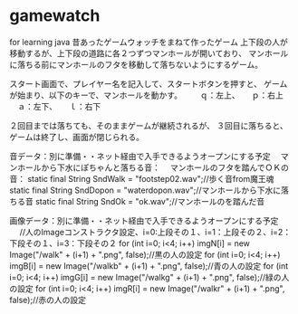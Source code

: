 # gamewatch
for learning java
昔あったゲームウォッチをまねて作ったゲーム
上下段の人が移動するが、上下段の道路に各２つずつマンホールが開いており、
マンホールに落ちる前にマンホールのフタを移動して落ちないようにするゲーム。

スタート画面で、プレイヤー名を記入して、スタートボタンを押すと、
ゲームが始まり、以下のキーで、マンホールを動かす。
　　ｑ：左上、　　ｐ：右上
  　ａ：左下、　　ｌ：右下

２回目までは落ちても、そのままゲームが継続されるが、
３回目に落ちると、ゲームは終了し、画面が閉じられる。

音データ：別に準備・・ネット経由で入手できるようオープンにする予定
　マンホールから下水にぽちゃんと落ちる音：
　マンホールのフタを踏んでＯＫの音：
 	static final String SndWalk = "footstep02.wav";//歩く音from魔王魂
	static final String SndDopon = "waterdopon.wav";//マンホールから下水に落ちる音
	static final String SndOk = "ok.wav";//マンホールのを踏んだ音

画像データ：別に準備・・ネット経由で入手できるようオープンにする予定
　		//人のImageコンストラクタ設定、i=0:上段その１、i=1：上段その２、i=2：下段その１、i=3：下段その２
		for (int i=0; i<4; i++)
			imgN[i] = new Image("/walk" + (i+1) + ".png", false);//黒の人の設定
		for (int i=0; i<4; i++)
			imgB[i] = new Image("/walkb" + (i+1) + ".png", false);//青の人の設定
		for (int i=0; i<4; i++)
			imgG[i] = new Image("/walkg" + (i+1) + ".png", false);//緑の人の設定
		for (int i=0; i<4; i++)
			imgR[i] = new Image("/walkr" + (i+1) + ".png", false);//赤の人の設定
 
